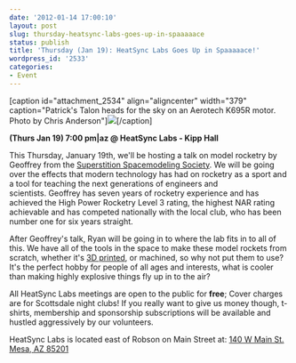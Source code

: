 ```yaml
---
date: '2012-01-14 17:00:10'
layout: post
slug: thursday-heatsync-labs-goes-up-in-spaaaaace
status: publish
title: 'Thursday (Jan 19): HeatSync Labs Goes Up in Spaaaaace!'
wordpress_id: '2533'
categories:
- Event
---
```


[caption id="attachment_2534" align="aligncenter" width="379" caption="Patrick's Talon heads for the sky on an Aerotech K695R motor. Photo by Chris Anderson"][![](http://www.heatsynclabs.org/wp-content/uploads/2012/01/3788557279_fca52fa4c5.jpg)](http://www.flickr.com/photos/anderson/3788557279/)[/caption]

**(Thurs Jan 19) 7:00 pm|az @ HeatSync Labs - Kipp Hall**

This Thursday, January 19th, we'll be hosting a talk on model rocketry by Geoffrey from the [Superstition Spacemodeling Society](http://www.sssrocketry.org/). We will be going over the effects that modern technology has had on rocketry as a sport and a tool for teaching the next generations of engineers and scientists. Geoffrey has seven years of rocketry experience and has achieved the High Power Rocketry Level 3 rating, the highest NAR rating achievable and has competed nationally with the local club, who has been number one for six years straight.

After Geoffrey's talk, Ryan will be going in to where the lab fits in to all of this. We have all of the tools in the space to make these model rockets from scratch, whether it's [3D printed](http://www.thingiverse.com/thing:8754), or machined, so why not put them to use? It's the perfect hobby for people of all ages and interests, what is cooler than making highly explosive things fly up in to the air?

All HeatSync Labs meetings are open to the public for **free**; Cover charges are for Scottsdale night clubs! If you really want to give us money though, t-shirts, membership and sponsorship subscriptions will be available and hustled aggressively by our volunteers.

HeatSync Labs is located east of Robson on Main Street at:
[140 W Main St.
Mesa, AZ 85201](http://maps.google.com/maps?f=q&source=s_q&hl=en&geocode=&q=140+w+main+st.+mesa,+az&aq=&sll=37.0625,-95.677068&sspn=34.945679,76.464844&ie=UTF8&hq=&hnear=140+W+Main+St,+Mesa,+Arizona+85201&ll=33.415289,-111.835499&spn=0.000795,0.001167&t=h&z=20)
